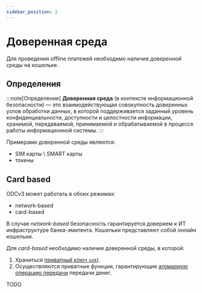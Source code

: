 ```yaml
---
sidebar_position: 2
---
```

# Доверенная среда

Для проведения offline
платежей необходимо наличие
*доверенной среды* 
на кошельке.

## Определения

:::note[Определение]
**Доверенная среда**
(в контексте информационной безопасности) — это взаимодействующая
совокупность доверенных узлов обработки данных, 
в которой поддерживается заданный уровень конфиденциальности, 
доступности и целостности информации, хранимой, передаваемой, 
принимаемой и обрабатываемой в процессе работы информационной системы.
:::

Примерами доверенной среды являются:

* SIM карты \ SMART карты
* токены

## Card based

ODCv3 может работать в обоих режимах:
* network-based
* card-based

В случае *network-based* 
безопасность гарантируется 
доверием 
к ИТ инфраструктуре банка-эмитента.
Кошельки представляют собой онлайн кошельки.

Для *card-based* 
необходимо наличие доверенной среды,
в которой:
1. Храниться [приватный ключ `spk`](keys.md#spk-sok)).
2. Осуществляются приватные функции, гарантирующие [атомарную операцию передачи](../../dc/money/index.md#атомарная-операция-передачи) передачи денег.

TODO